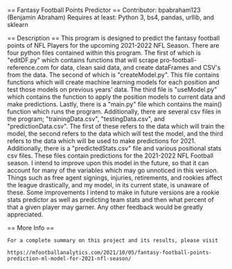== Fantasy Football Points Predictor ==
  Contributor: bpabraham123 (Benjamin Abraham)
  Requires at least: Python 3, bs4, pandas, urllib, and sklearn


== Description ==
    This program is designed to predict the fantasy football points of NFL Players
  for the upcoming 2021-2022 NFL Season. There are four python files contained
  within this program. The first of which is "editDF.py" which contains
  functions that will scrape pro-football-reference.com for data, clean said
  data, and create dataFrames and CSV's from the data. The second of which is
  "createModel.py". This file contains functions which will create machine
  learning models for each position and test those models on previous years'
  data. The third file is "useModel.py" which contains the function to apply
  the position models to current data and make predictions. Lastly, there is a
  "main.py" file which contains the main() function which runs the program.
  Additionally, there are several csv files in the program; "trainingData.csv",
  "testingData.csv", and "predictionData.csv". The first of these refers to the
  data which will train the model, the second refers to the data which will test
  the model, and the third refers to the data which will be used to make
  predictions for 2021. Additionally, there is a "predictedStats.csv" file and
  various positional stats csv files. These files contain predictions for the
  2021-2022 NFL Football season.
    I intend to improve upon this model in the future, so that it can account
  for many of the variables which may go unnoticed in this version. Things such
  as free agent signings, injuries, retirements, and rookies affect the league
  drastically, and my model, in its current state, is unaware of these. Some
  improvements I intend to make in future versions are a rookie stats predictor
  as well as predicting team stats and then what percent of that a given player
  may garner. Any other feedback would be greatly appreciated.

== More Info ==
	
	For a complete summary on this project and its results, please visit 
	
	https://mfootballanalytics.com/2021/10/05/fantasy-football-points-prediction-ml-model-for-2021-nfl-season/
